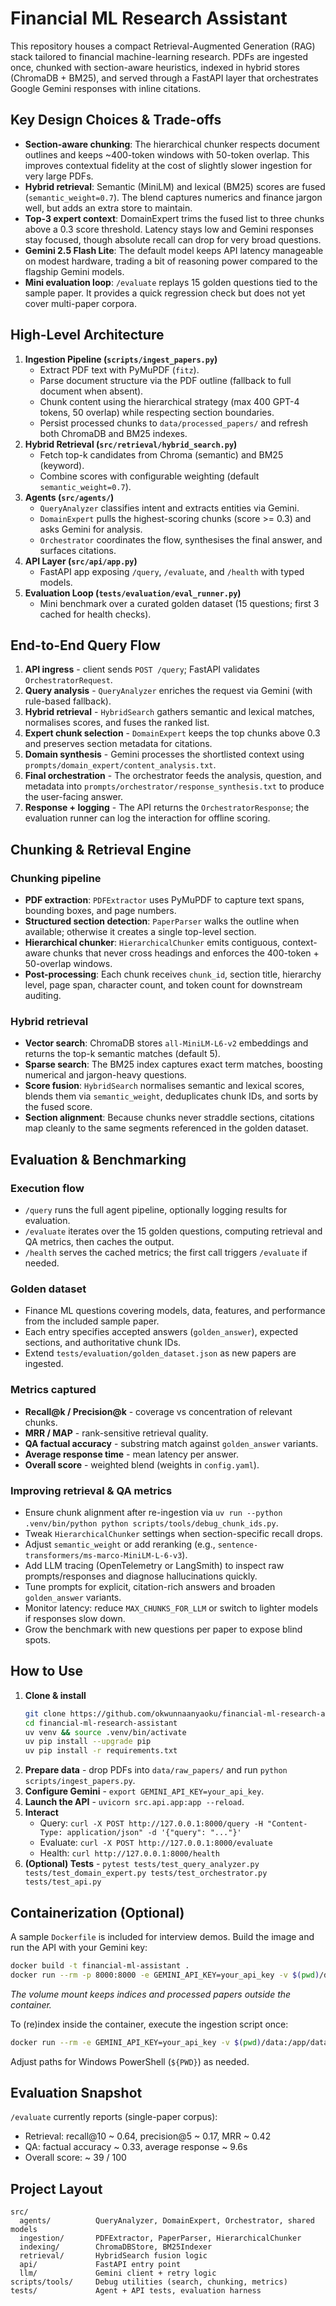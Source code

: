 # Financial ML Research Assistant

This repository houses a compact Retrieval-Augmented Generation (RAG) stack tailored to financial machine-learning research. PDFs are ingested once, chunked with section-aware heuristics, indexed in hybrid stores (ChromaDB + BM25), and served through a FastAPI layer that orchestrates Google Gemini responses with inline citations.

## Key Design Choices & Trade-offs
- **Section-aware chunking**: The hierarchical chunker respects document outlines and keeps ~400-token windows with 50-token overlap. This improves contextual fidelity at the cost of slightly slower ingestion for very large PDFs.
- **Hybrid retrieval**: Semantic (MiniLM) and lexical (BM25) scores are fused (`semantic_weight=0.7`). The blend captures numerics and finance jargon well, but adds an extra store to maintain.
- **Top-3 expert context**: DomainExpert trims the fused list to three chunks above a 0.3 score threshold. Latency stays low and Gemini responses stay focused, though absolute recall can drop for very broad questions.
- **Gemini 2.5 Flash Lite**: The default model keeps API latency manageable on modest hardware, trading a bit of reasoning power compared to the flagship Gemini models.
- **Mini evaluation loop**: `/evaluate` replays 15 golden questions tied to the sample paper. It provides a quick regression check but does not yet cover multi-paper corpora.

## High-Level Architecture
1. **Ingestion Pipeline (`scripts/ingest_papers.py`)**
   - Extract PDF text with PyMuPDF (`fitz`).
   - Parse document structure via the PDF outline (fallback to full document when absent).
   - Chunk content using the hierarchical strategy (max 400 GPT-4 tokens, 50 overlap) while respecting section boundaries.
   - Persist processed chunks to `data/processed_papers/` and refresh both ChromaDB and BM25 indexes.
2. **Hybrid Retrieval (`src/retrieval/hybrid_search.py`)**
   - Fetch top-k candidates from Chroma (semantic) and BM25 (keyword).
   - Combine scores with configurable weighting (default `semantic_weight=0.7`).
3. **Agents (`src/agents/`)**
   - `QueryAnalyzer` classifies intent and extracts entities via Gemini.
   - `DomainExpert` pulls the highest-scoring chunks (score >= 0.3) and asks Gemini for analysis.
   - `Orchestrator` coordinates the flow, synthesises the final answer, and surfaces citations.
4. **API Layer (`src/api/app.py`)**
   - FastAPI app exposing `/query`, `/evaluate`, and `/health` with typed models.
5. **Evaluation Loop (`tests/evaluation/eval_runner.py`)**
   - Mini benchmark over a curated golden dataset (15 questions; first 3 cached for health checks).

## End-to-End Query Flow
1. **API ingress** - client sends `POST /query`; FastAPI validates `OrchestratorRequest`.
2. **Query analysis** - `QueryAnalyzer` enriches the request via Gemini (with rule-based fallback).
3. **Hybrid retrieval** - `HybridSearch` gathers semantic and lexical matches, normalises scores, and fuses the ranked list.
4. **Expert chunk selection** - `DomainExpert` keeps the top chunks above 0.3 and preserves section metadata for citations.
5. **Domain synthesis** - Gemini processes the shortlisted context using `prompts/domain_expert/content_analysis.txt`.
6. **Final orchestration** - The orchestrator feeds the analysis, question, and metadata into `prompts/orchestrator/response_synthesis.txt` to produce the user-facing answer.
7. **Response + logging** - The API returns the `OrchestratorResponse`; the evaluation runner can log the interaction for offline scoring.

## Chunking & Retrieval Engine
### Chunking pipeline
- **PDF extraction**: `PDFExtractor` uses PyMuPDF to capture text spans, bounding boxes, and page numbers.
- **Structured section detection**: `PaperParser` walks the outline when available; otherwise it creates a single top-level section.
- **Hierarchical chunker**: `HierarchicalChunker` emits contiguous, context-aware chunks that never cross headings and enforces the 400-token + 50-overlap windows.
- **Post-processing**: Each chunk receives `chunk_id`, section title, hierarchy level, page span, character count, and token count for downstream auditing.

### Hybrid retrieval
- **Vector search**: ChromaDB stores `all-MiniLM-L6-v2` embeddings and returns the top-k semantic matches (default 5).
- **Sparse search**: The BM25 index captures exact term matches, boosting numerical and jargon-heavy questions.
- **Score fusion**: `HybridSearch` normalises semantic and lexical scores, blends them via `semantic_weight`, deduplicates chunk IDs, and sorts by the fused score.
- **Section alignment**: Because chunks never straddle sections, citations map cleanly to the same segments referenced in the golden dataset.

## Evaluation & Benchmarking
### Execution flow
- `/query` runs the full agent pipeline, optionally logging results for evaluation.
- `/evaluate` iterates over the 15 golden questions, computing retrieval and QA metrics, then caches the output.
- `/health` serves the cached metrics; the first call triggers `/evaluate` if needed.

### Golden dataset
- Finance ML questions covering models, data, features, and performance from the included sample paper.
- Each entry specifies accepted answers (`golden_answer`), expected sections, and authoritative chunk IDs.
- Extend `tests/evaluation/golden_dataset.json` as new papers are ingested.

### Metrics captured
- **Recall@k / Precision@k** - coverage vs concentration of relevant chunks.
- **MRR / MAP** - rank-sensitive retrieval quality.
- **QA factual accuracy** - substring match against `golden_answer` variants.
- **Average response time** - mean latency per answer.
- **Overall score** - weighted blend (weights in `config.yaml`).

### Improving retrieval & QA metrics
- Ensure chunk alignment after re-ingestion via `uv run --python .venv/bin/python python scripts/tools/debug_chunk_ids.py`.
- Tweak `HierarchicalChunker` settings when section-specific recall drops.
- Adjust `semantic_weight` or add reranking (e.g., `sentence-transformers/ms-marco-MiniLM-L-6-v3`).
- Add LLM tracing (OpenTelemetry or LangSmith) to inspect raw prompts/responses and diagnose hallucinations quickly.
- Tune prompts for explicit, citation-rich answers and broaden `golden_answer` variants.
- Monitor latency: reduce `MAX_CHUNKS_FOR_LLM` or switch to lighter models if responses slow down.
- Grow the benchmark with new questions per paper to expose blind spots.

## How to Use
1. **Clone & install**
   ```bash
   git clone https://github.com/okwunnaanyaoku/financial-ml-research-assistant.git
   cd financial-ml-research-assistant
   uv venv && source .venv/bin/activate
   uv pip install --upgrade pip
   uv pip install -r requirements.txt
   ```
2. **Prepare data** - drop PDFs into `data/raw_papers/` and run `python scripts/ingest_papers.py`.
3. **Configure Gemini** - `export GEMINI_API_KEY=your_api_key`.
4. **Launch the API** - `uvicorn src.api.app:app --reload`.
5. **Interact**
   - Query: `curl -X POST http://127.0.0.1:8000/query -H "Content-Type: application/json" -d '{"query": "..."}'`
   - Evaluate: `curl -X POST http://127.0.0.1:8000/evaluate`
   - Health: `curl http://127.0.0.1:8000/health`
6. **(Optional) Tests** - `pytest tests/test_query_analyzer.py tests/test_domain_expert.py tests/test_orchestrator.py tests/test_api.py`


## Containerization (Optional)
A sample `Dockerfile` is included for interview demos. Build the image and run the API with your Gemini key:
```bash
docker build -t financial-ml-assistant .
docker run --rm -p 8000:8000 -e GEMINI_API_KEY=your_api_key -v $(pwd)/data:/app/data financial-ml-assistant
```
*The volume mount keeps indices and processed papers outside the container.*

To (re)index inside the container, execute the ingestion script once:
```bash
docker run --rm -e GEMINI_API_KEY=your_api_key -v $(pwd)/data:/app/data financial-ml-assistant python scripts/ingest_papers.py
```
Adjust paths for Windows PowerShell (`${PWD}`) as needed.

## Evaluation Snapshot
`/evaluate` currently reports (single-paper corpus):
- Retrieval: recall@10 ~ 0.64, precision@5 ~ 0.17, MRR ~ 0.42
- QA: factual accuracy ~ 0.33, average response ~ 9.6s
- Overall score: ~ 39 / 100

## Project Layout
```
src/
  agents/          QueryAnalyzer, DomainExpert, Orchestrator, shared models
  ingestion/       PDFExtractor, PaperParser, HierarchicalChunker
  indexing/        ChromaDBStore, BM25Indexer
  retrieval/       HybridSearch fusion logic
  api/             FastAPI entry point
  llm/             Gemini client + retry logic
scripts/tools/     Debug utilities (search, chunking, metrics)
tests/             Agent + API tests, evaluation harness
```
